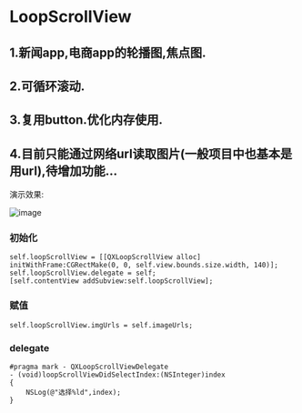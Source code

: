 LoopScrollView
==============

1.新闻app,电商app的轮播图,焦点图.
--------------
2.可循环滚动.
--------------
3.复用button.优化内存使用.
--------------
4.目前只能通过网络url读取图片(一般项目中也基本是用url),待增加功能...
--------------

演示效果:

![image](https://raw.githubusercontent.com/qixin1106/LoopScrollView/master/LoopScrollView/loopView.gif)


### 初始化

    self.loopScrollView = [[QXLoopScrollView alloc] initWithFrame:CGRectMake(0, 0, self.view.bounds.size.width, 140)];
    self.loopScrollView.delegate = self;
    [self.contentView addSubview:self.loopScrollView];


### 赋值
 
    self.loopScrollView.imgUrls = self.imageUrls;
  
  
### delegate

    #pragma mark - QXLoopScrollViewDelegate
    - (void)loopScrollViewDidSelectIndex:(NSInteger)index
    {
        NSLog(@"选择%ld",index);
    }
